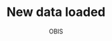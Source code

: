 ---
author: OBIS
excerpt: On December 23th, 705,000 records from 94 new datasets, and 1,779 new marine
  species, were added to OBIS. The current version of the OBIS database now has 47.78
  million occurrences of 117,345 species. The database report with a full dataset
  overview is available <a href='/reports/database-201612'>here</a>.
feed: true
identifier: dataloaded_20161223
lang: en
layout: post
link: http://iobis.org/reports/database-201612/
linkpost: true
purpose: news
tags:
- new data load
title: New data loaded
---
